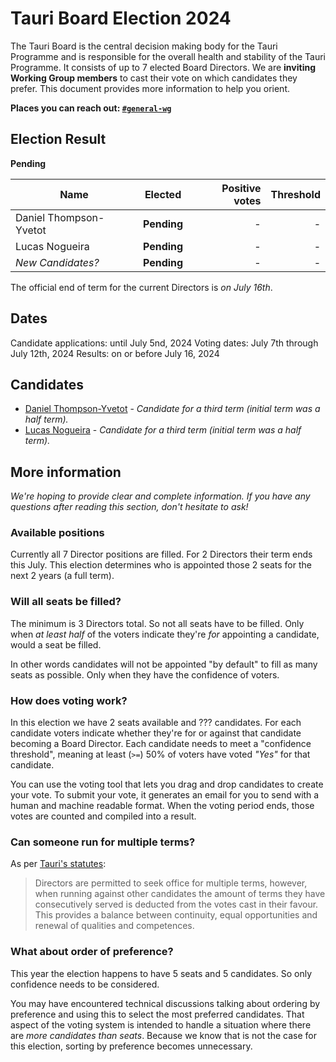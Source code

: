 # Tauri Board Election 2024

<!-- Summary -->

The Tauri Board is the central decision making body for the Tauri Programme and is responsible for the overall health and stability of the Tauri Programme. It consists of up to 7 elected Board Directors.
We are **inviting Working Group members** to cast their vote on which candidates they prefer. This document provides more information to help you orient.

**Places you can reach out: [`#general-wg`][discord-general-wg]**

## Election Result

**Pending**

| Name                   |   Elected   | Positive votes | Threshold |
| ---------------------- | :---------: | -------------: | --------: |
| Daniel Thompson-Yvetot | **Pending** |              - |         - |
| Lucas Nogueira         | **Pending** |              - |         - |
| _New Candidates?_      | **Pending** |              - |         - |

The official end of term for the current Directors is _on July 16th_.

## Dates

Candidate applications: until July 5nd, 2024
Voting dates: July 7th through July 12th, 2024
Results: on or before July 16, 2024

## Candidates

- [Daniel Thompson-Yvetot][daniel-thompson-yvetot] - _Candidate for a third term (initial term was a half term)._
- [Lucas Nogueira][lucas-nogueira] - _Candidate for a third term (initial term was a half term)._

[daniel-thompson-yvetot]: Candidates.md#daniel-thompson-yvetot "Candidates.md - Daniel Thompson-Yvetot"
[lucas-nogueira]: Candidates.md#lucas-nogueira "Candidates.md - Lucas Nogueira"

## More information

_We're hoping to provide clear and complete information. If you have any questions after reading this section, don't hesitate to ask!_

### Available positions

Currently all 7 Director positions are filled. For 2 Directors their term ends this July.
This election determines who is appointed those 2 seats for the next 2 years (a full term).

### Will all seats be filled?

The minimum is 3 Directors total. So not all seats have to be filled. Only when _at least half_ of the voters indicate they're _for_ appointing a candidate, would a seat be filled.

In other words candidates will not be appointed "by default" to fill as many seats as possible. Only when they have the confidence of voters.

### How does voting work?

In this election we have 2 seats available and ??? candidates. For each candidate voters indicate whether they're for or against that candidate becoming a Board Director. Each candidate needs to meet a "confidence threshold", meaning at least (`>=`) 50% of voters have voted _"Yes"_ for that candidate.

You can use the voting tool that lets you drag and drop candidates to create your vote.
To submit your vote, it generates an email for you to send with a human and machine readable format. When the voting period ends, those votes are counted and compiled into a result.

### Can someone run for multiple terms?

As per [Tauri's statutes][statutes-governance]:

> Directors are permitted to seek office for multiple terms, however, when running against other candidates the amount of terms they have consecutively served is deducted from the votes cast in their favour. This provides a balance between continuity, equal opportunities and renewal of qualities and competences.

### What about order of preference?

This year the election happens to have 5 seats and 5 candidates. So only confidence needs to be considered.

You may have encountered technical discussions talking about ordering by preference and using this to select the most preferred candidates. That aspect of the voting system is intended to handle a situation where there are _more candidates than seats_. Because we know that is not the case for this election, sorting by preference becomes unnecessary.

[discord-general-wg]: https://discord.com/channels/616186924390023171/631158878108909588
[statutes-governance]: https://dracc.commonsconservancy.org/0035/#governance "Statutes of Tauri - Governance"
